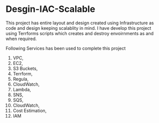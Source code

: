 # Desgin-IAC-Scalable
 
This project has entire layout and design created using Infrastructure as code and design keeping scalablity in mind. I have develop this project using Terrforms scripts which creates and destroy envoirnments as and when required.

Following Services has been used to complete this project

1) VPC,
2) EC2,
3) S3 Buckets,
4) Terrform,
5) Regula,
6) CloudWatch,
7) Lambda,
8) SNS,
9) SQS,
10) CloudWatch,
11) Cost Estimation,
12) IAM 
